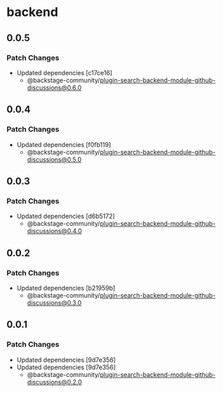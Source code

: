 # backend

## 0.0.5

### Patch Changes

- Updated dependencies [c17ce16]
  - @backstage-community/plugin-search-backend-module-github-discussions@0.6.0

## 0.0.4

### Patch Changes

- Updated dependencies [f0fb119]
  - @backstage-community/plugin-search-backend-module-github-discussions@0.5.0

## 0.0.3

### Patch Changes

- Updated dependencies [d6b5172]
  - @backstage-community/plugin-search-backend-module-github-discussions@0.4.0

## 0.0.2

### Patch Changes

- Updated dependencies [b21959b]
  - @backstage-community/plugin-search-backend-module-github-discussions@0.3.0

## 0.0.1

### Patch Changes

- Updated dependencies [9d7e356]
- Updated dependencies [9d7e356]
  - @backstage-community/plugin-search-backend-module-github-discussions@0.2.0
